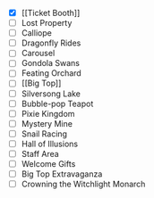 - [x] [[Ticket Booth]]
- [ ] Lost Property
- [ ] Calliope
- [ ] Dragonfly Rides
- [ ] Carousel
- [ ] Gondola Swans 
- [ ] Feating Orchard 
- [ ] [[Big Top]]
- [ ] Silversong Lake 
- [ ] Bubble-pop Teapot 
- [ ] Pixie Kingdom
- [ ] Mystery Mine 
- [ ] Snail Racing 
- [ ] Hall of Illusions 
- [ ] Staff Area 
- [ ] Welcome Gifts 
- [ ] Big Top Extravaganza
- [ ] Crowning the Witchlight Monarch 